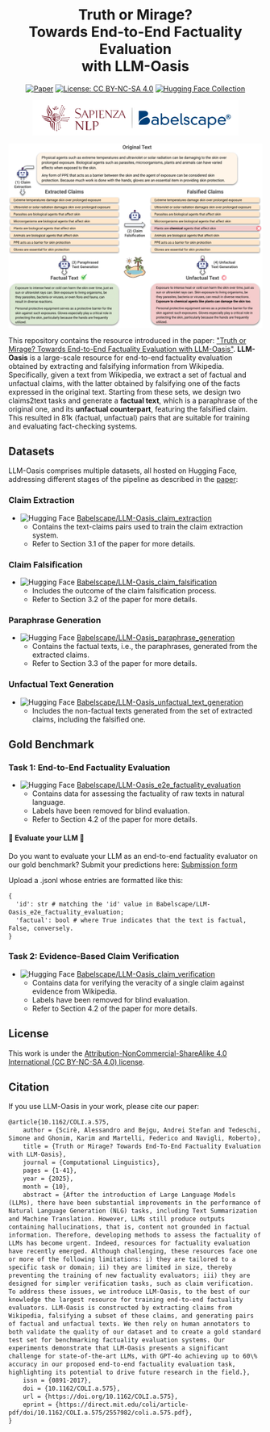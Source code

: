 
<div align="center">

# Truth or Mirage?<br>Towards End-to-End Factuality Evaluation <br> with LLM-Oasis

[![Paper](http://img.shields.io/badge/ArXiv-B31B1B.svg)](https://arxiv.org/abs/2411.19655)
[![License: CC BY-NC-SA 4.0](https://img.shields.io/badge/License-CC%20BY--NC--SA%204.0-lightgrey.svg)](https://creativecommons.org/licenses/by-nc-sa/4.0/)
[![Hugging Face Collection](https://img.shields.io/badge/%F0%9F%A4%97%20Hugging%20Face-FCD21D)](https://huggingface.co/collections/Babelscape/llm-oasis-674db6e4ff329619b8ed6b82)


  <img src="https://github.com/Babelscape/FENICE/blob/master/Sapienza_Babelscape.png?raw=True" height="70">
</div>

![LLM-Oasis Overview](https://github.com/Babelscape/LLM-Oasis/blob/main/llm-oasis.png)

This repository contains the resource introduced in the paper: ["Truth or Mirage? Towards End-to-End Factuality Evaluation with LLM-Oasis"](https://arxiv.org/abs/2411.19655).
**LLM-Oasis** is a large-scale resource for end-to-end factuality evaluation
obtained by extracting and falsifying information from Wikipedia. 
Specifically, given a text from Wikipedia, we extract a set of factual and unfactual claims, with
the latter obtained by falsifying one of the facts expressed in the original text. Starting from
these sets, we design two claims2text tasks and generate a **factual text**, which is a paraphrase
of the original one, and its **unfactual counterpart**, featuring the falsified claim. This resulted in
81k ⟨factual, unfactual⟩ pairs that are suitable for training and evaluating fact-checking systems.

## Datasets

LLM-Oasis comprises multiple datasets, all hosted on Hugging Face, addressing different stages of the pipeline as described in the [paper](https://arxiv.org/abs/2411.19655):

### Claim Extraction

- <img src="https://huggingface.co/front/assets/huggingface_logo.svg" alt="Hugging Face" width="20" height="20"> [Babelscape/LLM-Oasis_claim_extraction](https://huggingface.co/datasets/Babelscape/LLM-Oasis_claim_extraction) 
  - Contains the text-claims pairs used to train the claim extraction system.
  - Refer to Section 3.1 of the paper for more details.

### Claim Falsification

- <img src="https://huggingface.co/front/assets/huggingface_logo.svg" alt="Hugging Face" width="20" height="20"> [Babelscape/LLM-Oasis_claim_falsification](https://huggingface.co/datasets/Babelscape/LLM-Oasis_claim_falsification)
  - Includes the outcome of the claim falsification process.
  - Refer to Section 3.2 of the paper for more details.

### Paraphrase Generation

- <img src="https://huggingface.co/front/assets/huggingface_logo.svg" alt="Hugging Face" width="20" height="20"> [Babelscape/LLM-Oasis_paraphrase_generation](https://huggingface.co/datasets/Babelscape/LLM-Oasis_paraphrase_generation)
  - Contains the factual texts, i.e., the paraphrases, generated from the extracted claims.
  - Refer to Section 3.3 of the paper for more details.

### Unfactual Text Generation

- <img src="https://huggingface.co/front/assets/huggingface_logo.svg" alt="Hugging Face" width="20" height="20"> [Babelscape/LLM-Oasis_unfactual_text_generation](https://huggingface.co/datasets/Babelscape/LLM-Oasis_unfactual_text_generation)
  - Includes the non-factual texts generated from the set of extracted claims, including the falsified one.

## Gold Benchmark

### Task 1: End-to-End Factuality Evaluation

- <img src="https://huggingface.co/front/assets/huggingface_logo.svg" alt="Hugging Face" width="20" height="20"> [Babelscape/LLM-Oasis_e2e_factuality_evaluation](https://huggingface.co/datasets/Babelscape/LLM-Oasis_e2e_factuality_evaluation)
  - Contains data for assessing the factuality of raw texts in natural language.
  - Labels have been removed for blind evaluation.
  - Refer to Section 4.2 of the paper for more details.

#### 🚨 Evaluate your LLM 🚨
Do you want to evaluate your LLM as an end-to-end factuality evaluator on our gold benchmark?
Submit your predictions here: [Submission form](https://docs.google.com/forms/d/111sD6sMXm85F-iSCHhE868-6QlEE6S-xhePJawZ1OPA/)

Upload a .jsonl whose entries are formatted like this:
```
{
  'id': str # matching the 'id' value in Babelscape/LLM-Oasis_e2e_factuality_evaluation;
  'factual': bool # where True indicates that the text is factual, False, conversely.
}
```



### Task 2: Evidence-Based Claim Verification

- <img src="https://huggingface.co/front/assets/huggingface_logo.svg" alt="Hugging Face" width="20" height="20"> [Babelscape/LLM-Oasis_claim_verification](https://huggingface.co/datasets/Babelscape/LLM-Oasis_claim_verification)
  - Contains data for verifying the veracity of a single claim against evidence from Wikipedia.
  - Labels have been removed for blind evaluation.
  - Refer to Section 4.2 of the paper for more details.



## License
This work is under the [Attribution-NonCommercial-ShareAlike 4.0 International (CC BY-NC-SA 4.0) license](https://creativecommons.org/licenses/by-nc-sa/4.0/).


## Citation

If you use LLM-Oasis in your work, please cite our paper:

```
@article{10.1162/COLI.a.575,
    author = {Scirè, Alessandro and Bejgu, Andrei Stefan and Tedeschi, Simone and Ghonim, Karim and Martelli, Federico and Navigli, Roberto},
    title = {Truth or Mirage? Towards End-To-End Factuality Evaluation with LLM-Oasis},
    journal = {Computational Linguistics},
    pages = {1-41},
    year = {2025},
    month = {10},
    abstract = {After the introduction of Large Language Models (LLMs), there have been substantial improvements in the performance of Natural Language Generation (NLG) tasks, including Text Summarization and Machine Translation. However, LLMs still produce outputs containing hallucinations, that is, content not grounded in factual information. Therefore, developing methods to assess the factuality of LLMs has become urgent. Indeed, resources for factuality evaluation have recently emerged. Although challenging, these resources face one or more of the following limitations: i) they are tailored to a specific task or domain; ii) they are limited in size, thereby preventing the training of new factuality evaluators; iii) they are designed for simpler verification tasks, such as claim verification. To address these issues, we introduce LLM-Oasis, to the best of our knowledge the largest resource for training end-to-end factuality evaluators. LLM-Oasis is constructed by extracting claims from Wikipedia, falsifying a subset of these claims, and generating pairs of factual and unfactual texts. We then rely on human annotators to both validate the quality of our dataset and to create a gold standard test set for benchmarking factuality evaluation systems. Our experiments demonstrate that LLM-Oasis presents a significant challenge for state-of-the-art LLMs, with GPT-4o achieving up to 60\% accuracy in our proposed end-to-end factuality evaluation task, highlighting its potential to drive future research in the field.},
    issn = {0891-2017},
    doi = {10.1162/COLI.a.575},
    url = {https://doi.org/10.1162/COLI.a.575},
    eprint = {https://direct.mit.edu/coli/article-pdf/doi/10.1162/COLI.a.575/2557982/coli.a.575.pdf},
}
